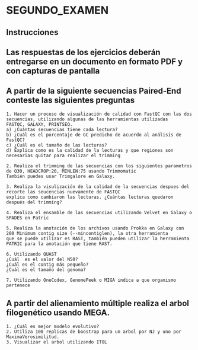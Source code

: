 # SEGUNDO_EXAMEN


## Instrucciones 
## Las respuestas de los ejercicios deberán entregarse en un documento en formato PDF y con capturas de pantalla
##  A partir de la siguiente secuencias Paired-End conteste las siguientes preguntas 

    1. Hacer un proceso de visualización de calidad con FastQC con las dos secuencias, utilizando algunas de las herramientas utilizadas
    FASTQC, GALAXY, PRINTSEQ. 
    a) ¿Cuántas secuencias tiene cada lectura?
    b) ¿Cuál es el porcentaje de GC predicho de acuerdo al análisis de FastQC?
    c) ¿Cuál es el tamaño de las lecturas?
    d) Explica como es la calidad de la lecturas y que regiones son necesarias quitar para realizar el trimming 
    
    2. Realiza el trimming de las secuencias con los siguientes parametros de Q30, HEADCROP:20, MINLEN:75 usando Trimmomatic
    También puedes usar Trimgalore en Galaxy. 
    
    3. Realiza la visulización de la calidad de la secuencias despues del recorte las seucencias nuevamente de FASTQC
    explica como cambiaron las lecturas. ¿Cuántas lecturas quedaron después del trimming?
    
    4. Realiza el ensamble de las secuencias utilizando Velvet en Galaxy o SPADES en Patric 
    
    5. Realiza la anotación de los archivos usando Prokka en Galaxy con 200 Minimum contig size (--mincontiglen), la otra herramienta
    que se puede utilizar es RAST, también pueden utilizar la herramienta PATRIC para la anotación que tiene RAST.
    
    6. Utilizando QUAST 
    ¿Cuál  es el valor del N50?
    ¿Cuál es el contig más pequeño?
    ¿Cuál es el tamaño del genoma?
    
    7. Utilizando OneCodex, GenomePeek o MIGA indica a que organismo pertenece 
    
 ## A partir del alienamiento múltiple realiza el arbol filogenético usando MEGA. 
    1. ¿Cuál es mejor modelo evolutivo?
    2. Utiliza 100 replicas de boostrap para un arbol por NJ y uno por MaximaVerosimilitud. 
    3. Visualizar el arbol utilizando ITOL 



                
